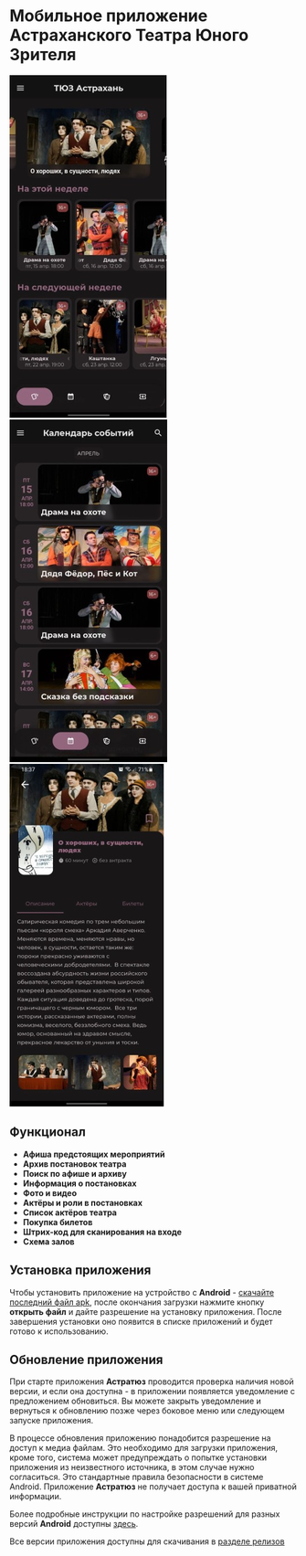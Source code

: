 # Мобильное приложение Астраханского Театра Юного Зрителя

![Главный экран](assets/main_screen_600.jpg)
![Главный экран](assets/calendar_600.jpg)
![Главный экран](assets/performance_info_600.jpg)

## Функционал
 - **Афиша предстоящих мероприятий**
 - **Архив постановок театра**
 - **Поиск по афише и архиву**
 - **Информация о постановках**
 - **Фото и видео**
 - **Актёры и роли в постановках**
 - **Список актёров театра**
 - **Покупка билетов**
 - **Штрих-код для сканирования на входе**
 - **Схема залов**

## Установка приложения
Чтобы установить приложение на устройство с **Android** - [скачайте последний файл apk](https://github.com/Bischel/astratuz_mobile_app/releases/download/v1.0.2/astratuz.apk), после окончания загрузки нажмите кнопку **открыть файл** и дайте разрешение на установку приложения. После завершения установки оно появится в списке приложений и будет готово к использованию.

## Обновление приложения
При старте приложения **Астратюз** проводится проверка наличия новой версии, и если она доступна - в приложении появляется уведомление с предложением обновиться. Вы можете закрыть уведомление и вернуться к обновлению позже через боковое меню или следующем запуске приложения.

В процессе обновления приложению понадобится разрешение на доступ к медиа файлам. Это необходимо для загрузки приложения, кроме того, система может предупреждать о попытке установки приложения из неизвестного источника, в этом случае нужно согласиться. Это стандартные правила безопасности в системе Android. Приложение **Астратюз** не получает доступа к вашей приватной информации.
 
Более подробные инструкции по настройке разрешений для разных версий **Android** доступны [здесь](_guides/devices_apk_config.md).

Все версии приложения доступны для скачивания в [разделе релизов](/releases)
